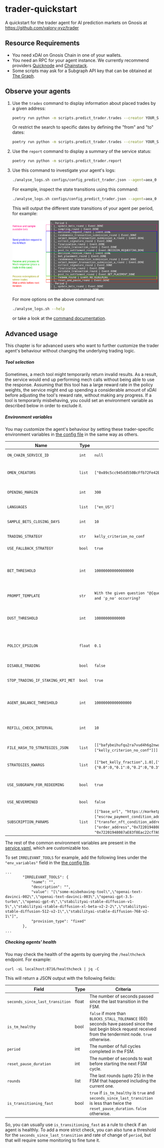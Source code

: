 # trader-quickstart

A quickstart for the trader agent for AI prediction markets on Gnosis at https://github.com/valory-xyz/trader

## Resource Requirements

- You need xDAI on Gnosis Chain in one of your wallets.
- You need an RPC for your agent instance. We currently recommend providers [Quicknode](https://www.quicknode.com/) and [Chainstack](https://www.chainstack.com/).
- Some scripts may ask for a Subgraph API key that can be obtained at [The Graph](https://thegraph.com/studio/apikeys/).

## Observe your agents

1. Use the `trades` command to display information about placed trades by a given address:

    ```bash
    poetry run python -m scripts.predict_trader.trades --creator YOUR_SAFE_ADDRESS
    ```

    Or restrict the search to specific dates by defining the "from" and "to" dates:

    ```bash
    poetry run python -m scripts.predict_trader.trades --creator YOUR_SAFE_ADDRESS --from-date 2023-08-15:03:50:00 --to-date 2023-08-20:13:45:00
    ```

2. Use the `report` command to display a summary of the service status:

   ```bash
   poetry run python -m scripts.predict_trader.report
   ```

3. Use this command to investigate your agent's logs:

    ```bash
    ./analyse_logs.sh configs/config_predict_trader.json --agent=aea_0 --reset-db
    ```

    For example, inspect the state transitions using this command:

    ```bash
    ./analyse_logs.sh configs/config_predict_trader.json --agent=aea_0 --reset-db --fsm
    ```

    This will output the different state transitions of your agent per period, for example:

    ![Trader FSM transitions](images/trader_fsm_transitions.png)

    For more options on the above command run:

    ```bash
    ./analyse_logs.sh --help
    ```

    or take a look at the [command documentation](https://docs.autonolas.network/open-autonomy/advanced_reference/commands/autonomy_analyse/#autonomy-analyse-logs).

## Advanced usage

This chapter is for advanced users who want to further customize the trader agent's behaviour without changing the underlying trading logic.

##### Tool selection

Sometimes, a mech tool might temporarily return invalid results.
As a result, the service would end up performing mech calls without being able to use the response.
Assuming that this tool has a large reward rate in the policy weights,
the service might end up spending a considerable amount of xDAI before adjusting the tool's reward rate,
without making any progress.
If a tool is temporarily misbehaving, you could set an environment variable as described below in order to exclude it.

##### Environment variables

You may customize the agent's behaviour by setting these trader-specific environment variables in [the config file](../../configs/config_predict_trader.json) in the same way as others.

| Name | Type | Default Value | Description |
| --- | --- | --- | --- |
| `ON_CHAIN_SERVICE_ID` | `int` | `null` | The ID of the on-chain service. |
| `OMEN_CREATORS` | `list` | `["0x89c5cc945dd550BcFfb72Fe42BfF002429F46Fec"]` | The addresses of the market creator(s) that the service will track. |
| `OPENING_MARGIN` | `int` | `300` | The markets opening before this margin will not be fetched. |
| `LANGUAGES` | `list` | `["en_US"]` | Filter questions by languages. |
| `SAMPLE_BETS_CLOSING_DAYS` | `int` | `10` | Sample the bets that are closed within this number of days. |
| `TRADING_STRATEGY` | `str` | `kelly_criterion_no_conf` | Trading strategy to use. |
| `USE_FALLBACK_STRATEGY` | `bool` | `true` | Whether to use the fallback strategy. |
| `BET_THRESHOLD` | `int` | `100000000000000000` | Threshold (wei) for placing a bet. A bet will only be placed if `potential_net_profit` - `BET_THRESHOLD` >= 0. |
| `PROMPT_TEMPLATE` | `str` | `With the given question "@{question}" and the 'yes' option represented by '@{yes}' and the 'no' option represented by '@{no}', what are the respective probabilities of 'p_yes' and 'p_no' occurring?` | The prompt template to use for prompting the mech. |
| `DUST_THRESHOLD` | `int` | `10000000000000` | Minimum amount (wei) below which a position's redeeming amount will be considered dust. |
| `POLICY_EPSILON` | `float` | `0.1` | Epsilon value for the e-Greedy policy for the tool selection based on tool accuracy. |
| `DISABLE_TRADING` | `bool` | `false` | Whether to disable trading. |
| `STOP_TRADING_IF_STAKING_KPI_MET` | `bool` | `true` | Whether to stop trading if the staking KPI is met. |
| `AGENT_BALANCE_THRESHOLD` | `int` | `10000000000000000` | Balance threshold (wei) below which the agent will stop trading and a refill will be required. |
| `REFILL_CHECK_INTERVAL` | `int` | `10` | Interval in seconds to check the agent balance, when waiting for a refill. |
| `FILE_HASH_TO_STRATEGIES_JSON` | `list` | `[["bafybeihufqu2ra7vud4h6g2nwahx7mvdido7ff6prwnib2tdlc4np7dw24",["bet_amount_per_threshold"]],["bafybeibxfp27rzrfnp7sxq62vwv32pdvrijxi7vzg7ihukkaka3bwzrgae",["kelly_criterion_no_conf"]]]` | A list of mapping from ipfs file hash to strategy names. |
| `STRATEGIES_KWARGS` | `list` | `[["bet_kelly_fraction",1.0],["floor_balance",500000000000000000],["bet_amount_per_threshold",{"0.0":0,"0.1":0,"0.2":0,"0.3":0,"0.4":0,"0.5":0,"0.6":60000000000000000,"0.7":90000000000000000,"0.8":100000000000000000,"0.9":1000000000000000000,"1.0":10000000000000000000}]]` | A list of keyword arguments for the strategies. |
| `USE_SUBGRAPH_FOR_REDEEMING` | `bool` | `true` | Whether to use the subgraph to check if a position is redeemed. |
| `USE_NEVERMINED` | `bool` | `false` | Whether to use Nevermined. |
| `SUBSCRIPTION_PARAMS` | `list` | `[["base_url", "https://marketplace-api.gnosis.nevermined.app/api/v1/metadata/assets/ddo"],["did", "did:nv:01706149da2f9f3f67cf79ec86c37d63cec87fc148f5633b12bf6695653d5b3c"],["escrow_payment_condition_address", "0x31B2D187d674C9ACBD2b25f6EDce3d2Db2B7f446"],["lock_payment_condition_address", "0x2749DDEd394196835199471027713773736bffF2"],["transfer_nft_condition_address", "0x659fCA7436936e9fe8383831b65B8B442eFc8Ea8"],["token_address", "0x1b5DeaD7309b56ca7663b3301A503e077Be18cba"], ["order_address","0x72201948087aE83f8Eac22cf7A9f2139e4cFA829"], ["nft_amount", "100"], ["payment_token","0x0000000000000000000000000000000000000000"], ["order_address", "0x72201948087aE83f8Eac22cf7A9f2139e4cFA829"],["price", "1000000000000000000"]]` | Parameters for the Nevermined subscription. |

The rest of the common environment variables are present in the [service.yaml](https://github.com/valory-xyz/trader/blob/v0.18.2/packages/valory/services/trader/service.yaml), which are customizable too.

To set `IRRELEVANT_TOOLS` for example, add the following lines under the `"env_variables"` field in the [the config file](../../configs/config_predict_trader.json).
```
...
        "IRRELEVANT_TOOLS": {
            "name": "",
            "description": "",
            "value": "[\"some-misbehaving-tool\",\"openai-text-davinci-002\",\"openai-text-davinci-003\",\"openai-gpt-3.5-turbo\",\"openai-gpt-4\",\"stabilityai-stable-diffusion-v1-5\",\"stabilityai-stable-diffusion-xl-beta-v2-2-2\",\"stabilityai-stable-diffusion-512-v2-1\",\"stabilityai-stable-diffusion-768-v2-1\"]",
            "provision_type": "fixed"
        },
...
```

##### Checking agents' health

You may check the health of the agents by querying the `/healthcheck` endpoint. For example:

```shell
curl -sL localhost:8716/healthcheck | jq -C
```

This will return a JSON output with the following fields:

| Field | Type | Criteria |
| --- | --- | --- |
| `seconds_since_last_transition` | float | The number of seconds passed since the last transition in the FSM. |
| `is_tm_healthy` | bool | `false` if more than `BLOCKS_STALL_TOLERANCE` (60) seconds have passed since the last begin block request received from the tendermint node. `true` otherwise. |
| `period` | int | The number of full cycles completed in the FSM. |
| `reset_pause_duration` | int | The number of seconds to wait before starting the next FSM cycle. |
| `rounds` | list | The last rounds (upto 25) in the FSM that happened including the current one. |
| `is_transitioning_fast` | bool | `true` if `is_tm_healthy` is `true` and `seconds_since_last_transition` is less than twice the `reset_pause_duration`. `false` otherwise. |

So, you can usually use `is_transitioning_fast` as a rule to check if an agent is healthly. To add a more strict check, you can also tune a threshold for the `seconds_since_last_transition` and rate of change of `period`, but that will require some monitoring to fine tune it.
